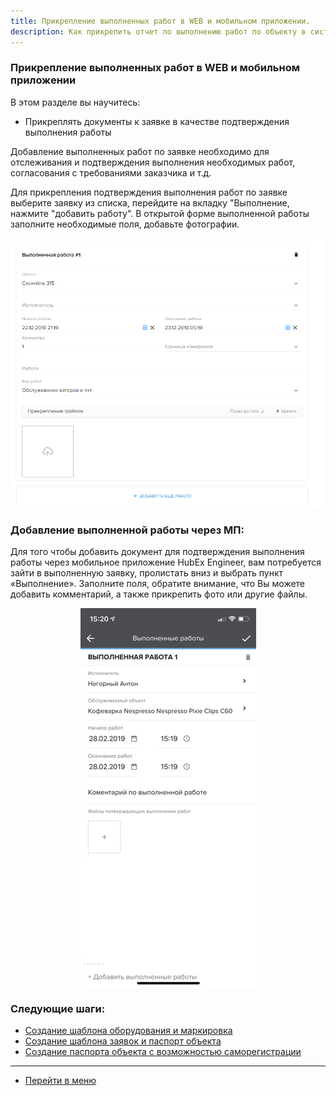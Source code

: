 ```yaml
---
title: Прикрепление выполненных работ в WEB и мобильном приложении.
description: Как прикрепить отчет по выполнению работ по объекту в системе HubEx?
---
```


<!-- Yandex.Metrika counter -->
<script type="text/javascript" >
   (function(m,e,t,r,i,k,a){m[i]=m[i]||function(){(m[i].a=m[i].a||[]).push(arguments)};
   m[i].l=1*new Date();k=e.createElement(t),a=e.getElementsByTagName(t)[0],k.async=1,k.src=r,a.parentNode.insertBefore(k,a)})
   (window, document, "script", "https://mc.yandex.ru/metrika/tag.js", "ym");
   ym('{{ site.yandex_metric }}', "init", {
        id:'{{ site.yandex_metric }}',
        clickmap:true,
        trackLinks:true,
        accurateTrackBounce:true,
        webvisor:true
   });
</script>
<noscript><div><img src="https://mc.yandex.ru/watch/'{{ site.yandex_metric }}'" style="position:absolute; left:-9999px;" alt="" /></div></noscript>
<!-- /Yandex.Metrika counter -->

### Прикрепление выполненных работ в WEB и мобильном приложении
В этом разделе вы научитесь:
- Прикреплять документы к заявке в качестве подтверждения выполнения работы

Добавление выполненных работ по заявке необходимо для отслеживания и подтверждения выполнения необходимых работ, согласования с требованиями заказчика и т.д.

Для прикрепления подтверждения выполнения работ по заявке выберите заявку из списка, перейдите на вкладку "Выполнение, нажмите "добавить работу". В открытой форме выполненной работы заполните необходимые поля, добавьте фотографии.

![file1.png](/attachments/images/FAQ/USER/AttachingFiles/file1.png)

### Добавление выполненной работы через МП:
Для того чтобы добавить документ для подтверждения выполнения работы через мобильное приложение HubEx Engineer, вам потребуется зайти в выполненную заявку, пролистать вниз и выбрать пункт «Выполнение». Заполните поля, обратите внимание, что Вы можете добавить комментарий, а также прикрепить фото или другие файлы.

<div>
  <img  style="margin: 0 auto; display: block; max-width: 100%;" src="/attachments/images/FAQ/USER/AttachingFiles/file2.jpg" />
</div>



### Следующие шаги:
- [Создание шаблона оборудования и маркировка](./CreatingObjTemplates.md)
- [Создание шаблона заявок и паспорт объекта](./CreatingTickTemplates.md)
- [Создание паспорта объекта с возможностью саморегистрации](./HowToMakePassport.md)



___
- [Перейти в меню](http://wiki.hubex.ru)

